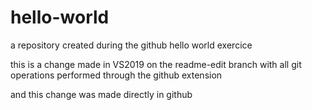 # hello-world
a repository created during the github hello world exercice

this is a change made in VS2019 on the readme-edit branch with all git operations performed through the github extension

and this change was made directly in github
